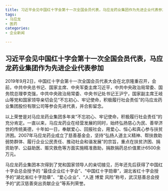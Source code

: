 ```yaml
---
title: 习近平会见中国红十字会第十一次全国会员代表，马应龙药业集团作为先进企业代表参加
tags: 
- 马应龙
- 医药
categories:
- 企业新闻

---
```

## 习近平会见中国红十字会第十一次全国会员代表，马应龙药业集团作为先进企业代表参加


2019年9月2日，中国红十字会第十一次全国会员代表大会在北京隆重召开，会前，中共中央总书记、国家主席、中央军委主席习近平，中共中央政治局常委、国务院总理李克强，中共中央政治局常委、中央书记处书记王沪宁，国家副主席王岐山等党和国家领导亲切会见“不忘初心、牢记使命，积极履行社会责任”的马应龙药业集团股份有限公司等参会先进代表，并合影留念。



以上荣誉是对马应龙药业集团多年来“不忘初心、牢记使命，积极履行社会责任”的充分肯定。一直以来，马应龙药业在经营发展的同时，始终弘扬慈心为民、善举济世的传统美德，十年如一日，奉献爱心、回报社会，用爱心、恒心和真心参与扶贫济困。2007年马应龙药业成立了慈善基金会，坚持“弘扬人道主义精神、帮扶救助弱势群体、履行企业公民责任、推动社会和谐发展”的宗旨，重点在扶贫济困、捐资助学、公益助医、赈灾救危等方面实施精准救助，捐款捐药总价值累计6500余万元。

马应龙药业集团本次得到了党和国家领导人的亲切接见，历年还先后获得了中国红十字会总会授予的 “最佳企业红十字会”、“中国红十字勋章”，湖北省红十字会授予的“湖北省红十字勋章”、“爱心企业”、“人道 博爱 风险”称号，武汉慈善总会授予的“武汉慈善突出贡献企业”等系列荣誉。
